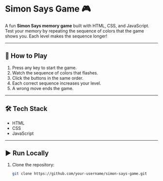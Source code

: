 # Simon Says Game 🎮

A fun **Simon Says memory game** built with HTML, CSS, and JavaScript.  
Test your memory by repeating the sequence of colors that the game shows you. Each level makes the sequence longer!

---

## 🚀 How to Play
1. Press any key to start the game.
2. Watch the sequence of colors that flashes.
3. Click the buttons in the same order.
4. Each correct sequence increases your level.
5. A wrong move ends the game.

---

## 🛠️ Tech Stack
- HTML
- CSS
- JavaScript

---

## ▶️ Run Locally
1. Clone the repository:
   ```bash
   git clone https://github.com/your-username/simon-says-game.git
